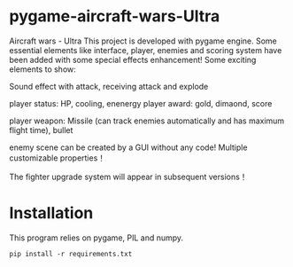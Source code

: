 # pygame-aircraft-wars-Ultra
Aircraft wars - Ultra This project is developed with pygame engine. Some essential elements like interface, player, enemies and scoring system have been added with some special effects enhancement! Some exciting elements to show:

Sound effect with attack, receiving attack and explode

player status: HP, cooling, enenergy player award: gold, dimaond, score

player weapon: Missile (can track enemies automatically and has maximum flight time), bullet

enemy scene can be created by a GUI without any code! Multiple customizable properties！

The fighter upgrade system will appear in subsequent versions！
# Installation
This program relies on pygame, PIL and numpy.

`pip install -r requirements.txt`
